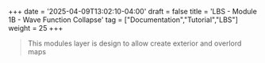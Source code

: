 +++
date = '2025-04-09T13:02:10-04:00'
draft = false
title = 'LBS - Module 1B - Wave Function Collapse'
tag = ["Documentation","Tutorial","LBS"]
weight = 25
+++

> This modules layer is design to allow create exterior and overlord maps



